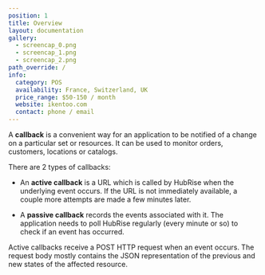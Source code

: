 ```yaml
---
position: 1
title: Overview
layout: documentation
gallery:
  - screencap_0.png
  - screencap_1.png
  - screencap_2.png
path_override: /
info:
  category: POS
  availability: France, Switzerland, UK
  price_range: $50-150 / month
  website: ikentoo.com
  contact: phone / email
---
```


A **callback** is a convenient way for an application to be notified of a change on a particular set or resources. It can be used to monitor orders, customers, locations or catalogs.

There are 2 types of callbacks:

- An **active callback** is a URL which is called by HubRise when the underlying event occurs. If the URL is not immediately available, a couple more attempts are made a few minutes later.

- A **passive callback** records the events associated with it. The application needs to poll HubRise regularly (every minute or so) to check if an event has occurred.

Active callbacks receive a POST HTTP request when an event occurs. The request body mostly contains the JSON representation of the previous and new states of the affected resource.
